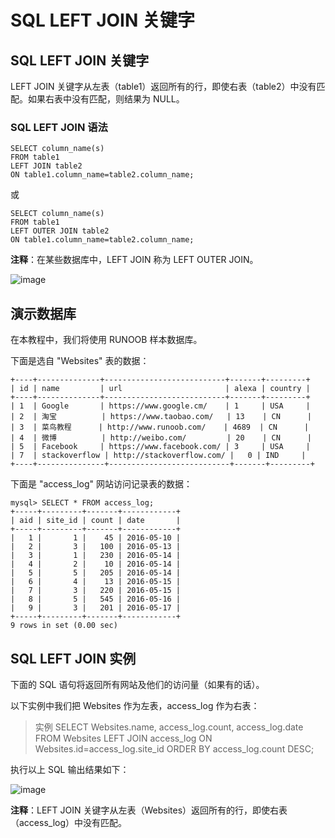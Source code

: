 # SQL LEFT JOIN 关键字
## SQL LEFT JOIN 关键字
LEFT JOIN 关键字从左表（table1）返回所有的行，即使右表（table2）中没有匹配。如果右表中没有匹配，则结果为 NULL。
### SQL LEFT JOIN 语法
```
SELECT column_name(s)
FROM table1
LEFT JOIN table2
ON table1.column_name=table2.column_name;
```
或
```
SELECT column_name(s)
FROM table1
LEFT OUTER JOIN table2
ON table1.column_name=table2.column_name;
```
**注释**：在某些数据库中，LEFT JOIN 称为 LEFT OUTER JOIN。

![image](https://user-images.githubusercontent.com/18340126/163331130-d73b90d5-a260-4ead-ae10-1b3b9509a000.png)

## 演示数据库
在本教程中，我们将使用 RUNOOB 样本数据库。

下面是选自 "Websites" 表的数据：
```
+----+--------------+---------------------------+-------+---------+
| id | name         | url                       | alexa | country |
+----+--------------+---------------------------+-------+---------+
| 1  | Google       | https://www.google.cm/    | 1     | USA     |
| 2  | 淘宝          | https://www.taobao.com/   | 13    | CN      |
| 3  | 菜鸟教程      | http://www.runoob.com/    | 4689  | CN      |
| 4  | 微博          | http://weibo.com/         | 20    | CN      |
| 5  | Facebook     | https://www.facebook.com/ | 3     | USA     |
| 7  | stackoverflow | http://stackoverflow.com/ |   0 | IND     |
+----+---------------+---------------------------+-------+---------+
```

下面是 "access_log" 网站访问记录表的数据：

```
mysql> SELECT * FROM access_log;
+-----+---------+-------+------------+
| aid | site_id | count | date       |
+-----+---------+-------+------------+
|   1 |       1 |    45 | 2016-05-10 |
|   2 |       3 |   100 | 2016-05-13 |
|   3 |       1 |   230 | 2016-05-14 |
|   4 |       2 |    10 | 2016-05-14 |
|   5 |       5 |   205 | 2016-05-14 |
|   6 |       4 |    13 | 2016-05-15 |
|   7 |       3 |   220 | 2016-05-15 |
|   8 |       5 |   545 | 2016-05-16 |
|   9 |       3 |   201 | 2016-05-17 |
+-----+---------+-------+------------+
9 rows in set (0.00 sec)
```

## SQL LEFT JOIN 实例
下面的 SQL 语句将返回所有网站及他们的访问量（如果有的话）。

以下实例中我们把 Websites 作为左表，access_log 作为右表：

> 实例
> SELECT Websites.name, access_log.count, access_log.date
> FROM Websites
> LEFT JOIN access_log
> ON Websites.id=access_log.site_id
> ORDER BY access_log.count DESC;

执行以上 SQL 输出结果如下：

![image](https://user-images.githubusercontent.com/18340126/163331342-6969f8b6-4303-455d-9c5d-23e09e6ebb05.png)

**注释**：LEFT JOIN 关键字从左表（Websites）返回所有的行，即使右表（access_log）中没有匹配。
